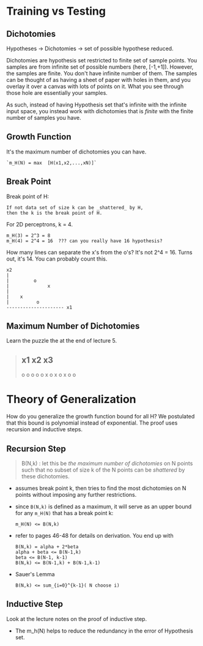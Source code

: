 Training vs Testing
===================

Dichotomies
-----------
Hypotheses -> Dichotomies -> set of possible hypothese reduced.

Dichotomies are hypothesis set restricted to finite set of sample points.
You samples are from infinite set of possible numbers (here, [-1,+1]).
However, the samples are finite. You don't have infinite number of them.
The samples can be thought of as having a sheet of paper with holes
in them, and you overlay it over a canvas with lots of points on it.
What you see through those hole are essentially your samples.

As such, instead of having Hypothesis set that's infinite with the infinite
input space, you instead work with dichotomies that is _finite_ with the 
finite number of samples you have.

Growth Function
---------------
It's the maximum number of dichotomies you can have.

    `m_H(N) = max  [H(x1,x2,...,xN)]`


Break Point
-----------
Break point of H:
    
    If not data set of size k can be _shattered_ by H,
    then the k is the break point of H.

For 2D perceptrons, k = 4.

    m_H(3) = 2^3 = 8
    m_H(4) = 2^4 = 16  ??? can you really have 16 hypothesis?

How many lines can separate the x's from the o's?
It's not 2^4 = 16.
Turns out, it's 14. You can probably count this.

    x2
    |
    |         o
    |              x
    |
    |    x
    |          o
    --------------------- x1

Maximum Number of Dichotomies
-----------------------------
Learn the puzzle the at the end of lecture 5.

>   x1   x2   x3
>   ------------  
>    o    o    o
>    o    o    x
>    o    x    o
>    x    o    o


Theory of Generalization
========================
How do you generalize the growth function bound for all H?
We postulated that this bound is polynomial instead of exponential.
The proof uses recursion and inductive steps.

Recursion Step
--------------

> B(N,k) : let this be _the maximum number of dichotomies_ on N points such
>          that no subset of size k of the N points can be _shattered_ by
>          these dichotomies.

* assumes break point k, then tries to find the most dichotomies on N points
  without imposing any further restrictions.

* since `B(N,k)` is defined as a maximum, it will serve as an upper bound for any
  `m_H(N)` that has a break point k:

  `m_H(N) <= B(N,k)`

* refer to pages 46-48 for details on derivation. You end up with

  ```
  B(N,k) = alpha + 2*beta
  alpha + beta <= B(N-1,k)
  beta <= B(N-1, k-1)
  B(N,k) <= B(N-1,k) + B(N-1,k-1)
  ``` 

* Sauer's Lemma

  ```
  B(N,k) <= sum_{i=0}^{k-1}( N choose i)
  ``` 


Inductive Step
--------------
Look at the lecture notes on the proof of inductive step.


* The m_h(N) helps to reduce the redundancy in the error of Hypothesis set.

